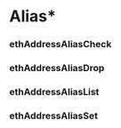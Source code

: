 # Alias*

### ethAddressAliasCheck

### ethAddressAliasDrop

### ethAddressAliasList

### ethAddressAliasSet

